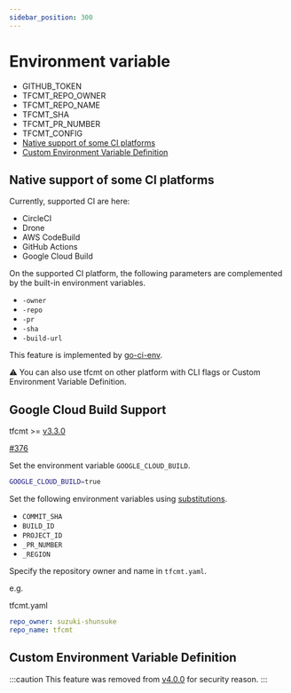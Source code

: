 ```yaml
---
sidebar_position: 300
---
```


# Environment variable

- GITHUB_TOKEN
- TFCMT_REPO_OWNER
- TFCMT_REPO_NAME
- TFCMT_SHA
- TFCMT_PR_NUMBER
- TFCMT_CONFIG
- [Native support of some CI platforms](#native-support-of-some-ci-platforms)
- [Custom Environment Variable Definition](#custom-environment-variable-definition)

## Native support of some CI platforms

Currently, supported CI are here:

- CircleCI
- Drone
- AWS CodeBuild
- GitHub Actions
- Google Cloud Build

On the supported CI platform, the following parameters are complemented by the built-in environment variables.

- `-owner`
- `-repo`
- `-pr`
- `-sha`
- `-build-url`

This feature is implemented by [go-ci-env](https://github.com/suzuki-shunsuke/go-ci-env).

:warning: You can also use tfcmt on other platform with CLI flags or Custom Environment Variable Definition.

## Google Cloud Build Support

tfcmt >= [v3.3.0](https://github.com/suzuki-shunsuke/tfcmt/releases/tag/v3.3.0)

[#376](https://github.com/suzuki-shunsuke/tfcmt/pull/376)

Set the environment variable `GOOGLE_CLOUD_BUILD`.

```sh
GOOGLE_CLOUD_BUILD=true
```

Set the following environment variables using [substitutions](https://cloud.google.com/cloud-build/docs/configuring-builds/substitute-variable-values).

* `COMMIT_SHA`
* `BUILD_ID`
* `PROJECT_ID`
* `_PR_NUMBER`
* `_REGION`

Specify the repository owner and name in `tfcmt.yaml`.

e.g.

tfcmt.yaml

```yaml
repo_owner: suzuki-shunsuke
repo_name: tfcmt
```

## Custom Environment Variable Definition

:::caution
This feature was removed from [v4.0.0](https://github.com/suzuki-shunsuke/tfcmt/releases/tag/v4.0.0) for security reason.
:::
